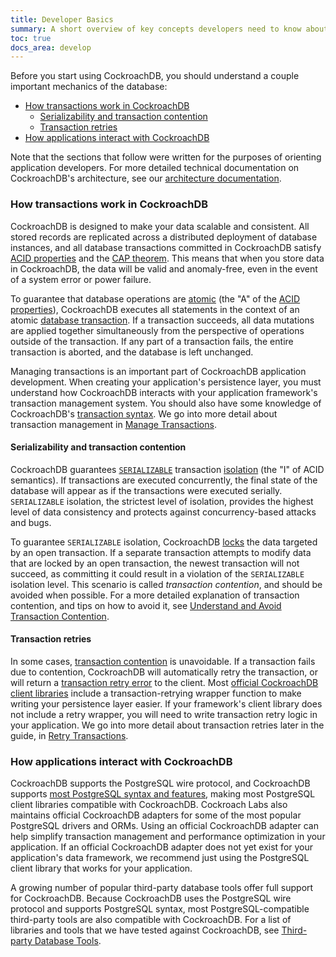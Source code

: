 ```yaml
---
title: Developer Basics
summary: A short overview of key concepts developers need to know about CockroachDB
toc: true
docs_area: develop
---
```


Before you start using CockroachDB, you should understand a couple important mechanics of the database:

- [How transactions work in CockroachDB](#how-transactions-work-in-cockroachdb)
  - [Serializability and transaction contention](#serializability-and-transaction-contention)
  - [Transaction retries](#transaction-retries)
- [How applications interact with CockroachDB](#how-applications-interact-with-cockroachdb)

Note that the sections that follow were written for the purposes of orienting application developers. For more detailed technical documentation on CockroachDB's architecture, see our [architecture documentation](architecture/overview.html).

### How transactions work in CockroachDB

CockroachDB is designed to make your data scalable and consistent. All stored records are replicated across a distributed deployment of database instances, and all database transactions committed in CockroachDB satisfy [ACID properties](https://en.wikipedia.org/wiki/ACID) and the [CAP theorem](https://wikipedia.org/wiki/CAP_theorem). This means that when you store data in CockroachDB, the data will be valid and anomaly-free, even in the event of a system error or power failure.

To guarantee that database operations are [atomic](https://wikipedia.org/wiki/Atomicity_(database_systems)) (the "A" of the [ACID properties](https://en.wikipedia.org/wiki/ACID)), CockroachDB executes all statements in the context of an atomic [database transaction](https://wikipedia.org/wiki/Database_transaction). If a transaction succeeds, all data mutations are applied together simultaneously from the perspective of operations outside of the transaction. If any part of a transaction fails, the entire transaction is aborted, and the database is left unchanged.

Managing transactions is an important part of CockroachDB application development. When creating your application's persistence layer, you must understand how CockroachDB interacts with your application framework's transaction management system. You should also have some knowledge of CockroachDB's [transaction syntax](transactions.html#syntax). We go into more detail about transaction management in [Manage Transactions](transactions.html).

#### Serializability and transaction contention

CockroachDB guarantees [`SERIALIZABLE`](https://wikipedia.org/wiki/Serializability) transaction [isolation](https://wikipedia.org/wiki/Isolation_(database_systems)) (the "I" of ACID semantics). If transactions are executed concurrently, the final state of the database will appear as if the transactions were executed serially. `SERIALIZABLE` isolation, the strictest level of isolation, provides the highest level of data consistency and protects against concurrency-based attacks and bugs.

To guarantee `SERIALIZABLE` isolation, CockroachDB [locks](crdb-internal.html#cluster_locks) the data targeted by an open transaction. If a separate transaction attempts to modify data that are locked by an open transaction, the newest transaction will not succeed, as committing it could result in a violation of the `SERIALIZABLE` isolation level. This scenario is called *transaction contention*, and should be avoided when possible. For a more detailed explanation of transaction contention, and tips on how to avoid it, see [Understand and Avoid Transaction Contention](performance-best-practices-overview.html#transaction-contention).

#### Transaction retries

In some cases, [transaction contention](performance-best-practices-overview.html#transaction-contention) is unavoidable. If a transaction fails due to contention, CockroachDB will automatically retry the transaction, or will return a [transaction retry error](transaction-retry-error-reference.html) to the client. Most [official CockroachDB client libraries](install-client-drivers.html) include a transaction-retrying wrapper function to make writing your persistence layer easier. If your framework's client library does not include a retry wrapper, you will need to write transaction retry logic in your application. We go into more detail about transaction retries later in the guide, in [Retry Transactions](advanced-client-side-transaction-retries.html).

### How applications interact with CockroachDB

CockroachDB supports the PostgreSQL wire protocol, and CockroachDB supports [most PostgreSQL syntax and features](postgresql-compatibility.html), making most PostgreSQL client libraries compatible with CockroachDB. Cockroach Labs also maintains official CockroachDB adapters for some of the most popular PostgreSQL drivers and ORMs. Using an official CockroachDB adapter can help simplify transaction management and performance optimization in your application. If an official CockroachDB adapter does not yet exist for your application's data framework, we recommend just using the PostgreSQL client library that works for your application.

A growing number of popular third-party database tools offer full support for CockroachDB. Because CockroachDB uses the PostgreSQL wire protocol and supports PostgreSQL syntax, most PostgreSQL-compatible third-party tools are also compatible with CockroachDB. For a list of libraries and tools that we have tested against CockroachDB, see [Third-party Database Tools](third-party-database-tools.html).